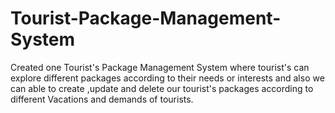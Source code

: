 # Tourist-Package-Management-System
Created one Tourist's Package Management System where tourist's can explore different packages according to their needs or interests and also we can able to create ,update and delete our tourist's packages according to different Vacations and demands of tourists.  
